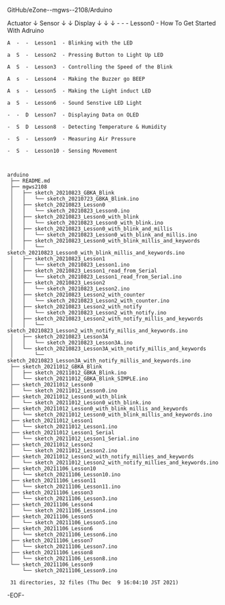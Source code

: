 GitHub/eZone--mgws--2108/Arduino

   Actuator 
   ↓ Sensor
   ↓ ↓ Display
   ↓ ↓ ↓
    -  -  -  Lesson0  - How To Get Started With Adruino
    
    A  -  -  Lesson1  - Blinking with the LED
    
    a  S  -  Lesson2  - Pressing Button to Light Up LED
    
    A  S  -  Lesson3  - Controlling the Speed of the Blink
    
    A  s  -  Lesson4  - Making the Buzzer go BEEP
    
    A  s  -  Lesson5  - Making the Light induct LED
    
    a  S  -  Lesson6  - Sound Senstive LED Light
    
    -  -  D  Lesson7  - Displaying Data on OLED
    
    -  S  D  Lesson8  - Detecting Temperature & Humidity
    
    -  S  -  Lesson9  - Measuring Air Pressure
    
    -  S  -  Lesson10 - Sensing Movement
    


    arduino
     ├── README.md
     ├── mgws2108
     │   ├── sketch_20210823_GBKA_Blink
     │   │   └── sketch_20210723_GBKA_Blink.ino
     │   ├── sketch_20210823_Lesson0
     │   │   └── sketch_20210823_Lesson0.ino
     │   ├── sketch_20210823_Lesson0_with_blink
     │   │   └── sketch_20210823_Lesson0_with_blink.ino
     │   ├── sketch_20210823_Lesson0_with_blink_and_millis
     │   │   └── sketch_20210823_Lesson0_with_blink_and_millis.ino
     │   ├── sketch_20210823_Lesson0_with_blink_millis_and_keywords
     │   │   └── sketch_20210823_Lesson0_with_blink_millis_and_keywords.ino
     │   ├── sketch_20210823_Lesson1
     │   │   └── sketch_20210823_Lesson1.ino
     │   ├── sketch_20210823_Lesson1_read_from_Serial
     │   │   └── sketch_20210823_Lesson1_read_from_Serial.ino
     │   ├── sketch_20210823_Lesson2
     │   │   └── sketch_20210823_Lesson2.ino
     │   ├── sketch_20210823_Lesson2_with_counter
     │   │   └── sketch_20210823_Lesson2_with_counter.ino
     │   ├── sketch_20210823_Lesson2_with_notify
     │   │   └── sketch_20210823_Lesson2_with_notify.ino
     │   ├── sketch_20210823_Lesson2_with_notify_millis_and_keywords
     │   │   └── sketch_20210823_Lesson2_with_notify_millis_and_keywords.ino
     │   ├── sketch_20210823_Lesson3A
     │   │   └── sketch_20210823_Lesson3A.ino
     │   └── sketch_20210823_Lesson3A_with_notify_millis_and_keywords
     │       └── sketch_20210823_Lesson3A_with_notify_millis_and_keywords.ino
     ├── sketch_20211012_GBKA_Blink
     │   ├── sketch_20211012_GBKA_Blink.ino
     │   └── sketch_20211012_GBKA_Blink_SIMPLE.ino
     ├── sketch_20211012_Lesson0
     │   └── sketch_20211012_Lesson0.ino
     ├── sketch_20211012_Lesson0_with_blink
     │   └── sketch_20211012_Lesson0_with_blink.ino
     ├── sketch_20211012_Lesson0_with_blink_millis_and_keywords
     │   └── sketch_20211012_Lesson0_with_blink_millis_and_keywords.ino
     ├── sketch_20211012_Lesson1
     │   └── sketch_20211012_Lesson1.ino
     ├── sketch_20211012_Lesson1_Serial
     │   └── sketch_20211012_Lesson1_Serial.ino
     ├── sketch_20211012_Lesson2
     │   └── sketch_20211012_Lesson2.ino
     ├── sketch_20211012_Lesson2_with_notify_millies_and_keywords
     │   └── sketch_20211012_Lesson2_with_notify_millies_and_keywords.ino
     ├── sketch_20211106_Lesson10
     │   └── sketch_20211106_Lesson10.ino
     ├── sketch_20211106_Lesson11
     │   └── sketch_20211106_Lesson11.ino
     ├── sketch_20211106_Lesson3
     │   └── sketch_20211106_Lesson3.ino
     ├── sketch_20211106_Lesson4
     │   └── sketch_20211106_Lesson4.ino
     ├── sketch_20211106_Lesson5
     │   └── sketch_20211106_Lesson5.ino
     ├── sketch_20211106_Lesson6
     │   └── sketch_20211106_Lesson6.ino
     ├── sketch_20211106_Lesson7
     │   └── sketch_20211106_Lesson7.ino
     ├── sketch_20211106_Lesson8
     │   └── sketch_20211106_Lesson8.ino
     └── sketch_20211106_Lesson9
         └── sketch_20211106_Lesson9.ino
     
     31 directories, 32 files (Thu Dec  9 16:04:10 JST 2021)

-EOF-

